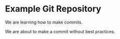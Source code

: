 # Example Git Repository

We are learning how to make commits.

We are about to make a commit without best practices.